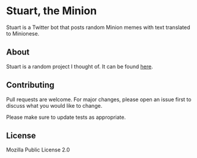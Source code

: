 # Stuart, the Minion

Stuart is a Twitter bot that posts random Minion memes with text translated to Minionese.

## About

Stuart is a random project I thought of. It can be found [here](https://twitter.com/Stuart7286).

## Contributing

Pull requests are welcome. For major changes, please open an issue first
to discuss what you would like to change.

Please make sure to update tests as appropriate.

## License

Mozilla Public License 2.0
